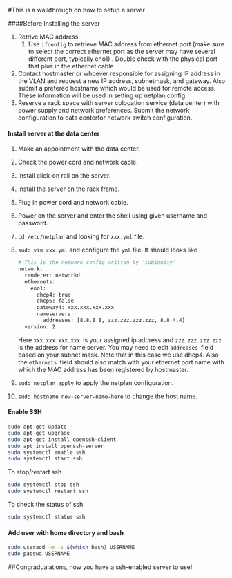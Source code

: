 #This is a walkthrough on how to setup a server

####Before Installing the server

1. Retrive MAC address
   1. Use `ifconfig` to retrieve MAC address from ethernet port (make sure to select the correct ethernet port as the server may have several different port, typically eno1) . Double check with the physical port that plus in the ethernet cable
2. Contact hostmaster or whoever responsible for assigning IP address in the VLAN and request a new IP address, subnetmask, and gateway. Also submit a prefered hostname which would be used for remote access. These information will be used in setting up netplan config.
3. Reserve a rack space with server colocation service (data center) with power supply and network preferences. Submit the network configuration to data centerfor network switch configuration.

#### Install server at the data center

1. Make an appointment with the data center.

2. Check the power cord and network cable.

3. Install click-on rail on the server.

4. Install the server on the rack frame.

5. Plug in power cord and network cable.

6. Power on the server and enter the shell using given username and password.

7. `cd /etc/netplan` and looking for `xxx.yml` file.

8. `sudo vim xxx.yml` and configure the `yml` file. It should looks like 

   ```bash
   # This is the network config written by 'subiquity'
   network:
     renderer: networkd
     ethernets:
       eno1:
         dhcp4: true
         dhcp6: false
         gateway4: xxx.xxx.xxx.xxx
         nameservers:
           addresses: [8.8.8.8, zzz.zzz.zzz.zzz, 8.8.4.4]
     version: 2
   ```

   Here `xxx.xxx.xxx.xxx `is your assigned ip address and `zzz.zzz.zzz.zzz` is the address for name server. You may need to edit `addresses `field based on your subnet mask. Note that in this case we use dhcp4. Also the `ethernets `field should also match with your ethernet port name with which the MAC address has been registered by hostmaster. 

9. `sudo netplan apply` to apply the netplan configuration.
10. `sudo hostname new-server-name-here` to change the host name. 

#### Enable SSH

```bash
sudo apt-get update
sudo apt-get upgrade
sudo apt-get install openssh-client
sudo apt install openssh-server
sudo systemctl enable ssh
sudo systemctl start ssh
```

To stop/restart ssh

```bash
sudo systemctl stop ssh
sudo systemctl restart ssh
```

To check the status of ssh

```bash
sudo systemctl status ssh
```

#### Add user with home directory and bash

```bash
sudo useradd -m -s $(which bash) USERNAME
sudo passwd USERNAME
```

##Congradualations, now you have a ssh-enabled server to use!

